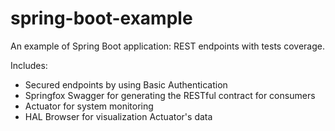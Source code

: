 # spring-boot-example
An example of Spring Boot application: REST endpoints with tests coverage.

Includes: 

* Secured endpoints by using Basic Authentication
* Springfox Swagger for generating the RESTful contract for consumers
* Actuator for system monitoring
* HAL Browser for visualization Actuator's data
